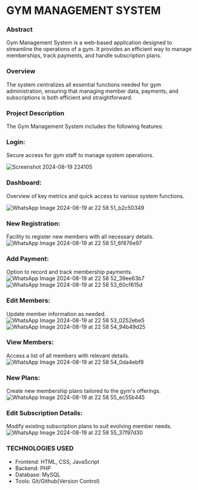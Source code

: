 # GYM MANAGEMENT SYSTEM

### Abstract

Gym Management System is a web-based application designed to streamline the operations of a gym. It provides an efficient way to manage memberships, track payments, and handle subscription plans.

### Overview

The system centralizes all essential functions needed for gym administration, ensuring that managing member data, payments, and subscriptions is both efficient and straightforward.

### Project Description

The Gym Management System includes the following features:

### Login: 

Secure access for gym staff to manage system operations.

![Screenshot 2024-08-19 224105](https://github.com/user-attachments/assets/72ecc464-866a-4a9c-b923-3ee5365d8b42)
### Dashboard:

Overview of key metrics and quick access to various system functions.

![WhatsApp Image 2024-08-19 at 22 58 51_b2c50349](https://github.com/user-attachments/assets/93df500c-dc88-43d9-ab79-d2a82287e3d0)
### New Registration:

Facility to register new members with all necessary details.
![WhatsApp Image 2024-08-19 at 22 58 51_6f876e97](https://github.com/user-attachments/assets/67fcf7ff-bfa6-4b2c-8a82-d14d02842614)

### Add Payment:

Option to record and track membership payments.
![WhatsApp Image 2024-08-19 at 22 58 52_39ee63b7](https://github.com/user-attachments/assets/4384885b-284d-4654-bb8e-794c6d8fc9d6)
![WhatsApp Image 2024-08-19 at 22 58 53_60cf615d](https://github.com/user-attachments/assets/9bae91b5-e93f-47b0-92ad-63931fefa436)


### Edit Members: 

Update member information as needed.
![WhatsApp Image 2024-08-19 at 22 58 53_0252ebe5](https://github.com/user-attachments/assets/a4a922e5-ff93-4f56-9f4c-fe8c87b3fe76)
![WhatsApp Image 2024-08-19 at 22 58 54_94b49d25](https://github.com/user-attachments/assets/7a69310f-569d-419a-b452-c4f04f4e5289)


### View Members: 

Access a list of all members with relevant details.
![WhatsApp Image 2024-08-19 at 22 58 54_0da4ebf9](https://github.com/user-attachments/assets/13b4053d-44dd-411a-88dd-1c3158489c23)

### New Plans: 

Create new membership plans tailored to the gym's offerings.
![WhatsApp Image 2024-08-19 at 22 58 55_ec55b445](https://github.com/user-attachments/assets/7430ab67-450f-453d-ad62-8b98b44758d4)

### Edit Subscription Details: 

Modify existing subscription plans to suit evolving member needs.
![WhatsApp Image 2024-08-19 at 22 58 55_37f97d30](https://github.com/user-attachments/assets/aacbb05f-db2a-480c-9da1-b71cd7794bd0)



### TECHNOLOGIES USED

+ Frontend: HTML, CSS, JavaScript
+ Backend: PHP
+ Database: MySQL
+ Tools: Git/Github(Version Control)
